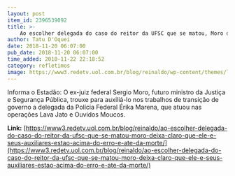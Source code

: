 ```yaml
---
layout: post
item_id: 2396539092
title: >-
    Ao escolher delegada do caso do reitor da UFSC que se matou, Moro deixa claro que ele e seus auxiliares estão acima do erro e até da morte
author: Tatu D'Oquei
date: 2018-11-20 06:07:00
pub_date: 2018-11-20 06:07:00
time_added: 2018-11-22 22:18:52
category: refletimos
image: https://www3.redetv.uol.com.br/blog/reinaldo/wp-content/themes/layout/assets/images/reinaldo-thumb.jpg
---
```


Informa o Estadão: O ex-juiz federal Sergio Moro, futuro ministro da Justiça e Segurança Pública, trouxe para auxiliá-lo nos trabalhos de transição de governo a delegada da Polícia Federal Érika Marena, que atuou nas operações Lava Jato e Ouvidos Moucos.

**Link:** [https://www3.redetv.uol.com.br/blog/reinaldo/ao-escolher-delegada-do-caso-do-reitor-da-ufsc-que-se-matou-moro-deixa-claro-que-ele-e-seus-auxiliares-estao-acima-do-erro-e-ate-da-morte/](https://www3.redetv.uol.com.br/blog/reinaldo/ao-escolher-delegada-do-caso-do-reitor-da-ufsc-que-se-matou-moro-deixa-claro-que-ele-e-seus-auxiliares-estao-acima-do-erro-e-ate-da-morte/)

